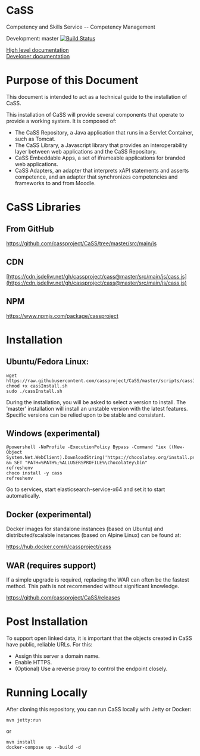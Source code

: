 # CaSS
Competency and Skills Service -- Competency Management

Development: master [![Build Status](https://travis-ci.org/cassproject/CASS.svg?branch=master)](https://travis-ci.org/cassproject/CASS)

[High level documentation](https://docs.cassproject.org)  
[Developer documentation](https://devs.cassproject.org)

# Purpose of this Document
This document is intended to act as a technical guide to the installation of CaSS.

This installation of CaSS will provide several components that operate to provide a working system. It is composed of:
 * The CaSS Repository, a Java application that runs in a Servlet Container, such as Tomcat.
 * The CaSS Library, a Javascript library that provides an interoperability layer between web applications and the CaSS Repository.
 * CaSS Embeddable Apps, a set of iframeable applications for branded web applications.
 * CaSS Adapters, an adapter that interprets xAPI statements and asserts competence, and an adapter that synchronizes competencies and frameworks to and from Moodle.

# CaSS Libraries
## From GitHub

https://github.com/cassproject/CaSS/tree/master/src/main/js

## CDN

[https://cdn.jsdelivr.net/gh/cassproject/cass@master/src/main/js/cass.js](https://cdn.jsdelivr.net/gh/cassproject/cass@master/src/main/js/cass.js)

## NPM

https://www.npmjs.com/package/cassproject

# Installation
## Ubuntu/Fedora Linux:

    wget https://raw.githubusercontent.com/cassproject/CaSS/master/scripts/cassInstall.sh
    chmod +x cassInstall.sh
    sudo ./cassInstall.sh
    
During the installation, you will be asked to select a version to install. The 'master' installation will install an unstable version with the latest features. Specific versions can be relied upon to be stable and consistant.

## Windows (experimental)

    @powershell -NoProfile -ExecutionPolicy Bypass -Command "iex ((New-Object System.Net.WebClient).DownloadString('https://chocolatey.org/install.ps1'))" && SET "PATH=%PATH%;%ALLUSERSPROFILE%\chocolatey\bin"
    refreshenv
    choco install -y cass
    refreshenv

Go to services, start elasticsearch-service-x64 and set it to start automatically.

## Docker (experimental)

Docker images for standalone instances (based on Ubuntu) and distributed/scalable instances (based on Alpine Linux) can be found at:

https://hub.docker.com/r/cassproject/cass

## WAR (requires support)

If a simple upgrade is required, replacing the WAR can often be the fastest method. This path is not recommended without significant knowledge.

https://github.com/cassproject/CaSS/releases

# Post Installation
To support open linked data, it is important that the objects created in CaSS have public, reliable URLs. For this:

 * Assign this server a domain name.
 * Enable HTTPS.
 * (Optional) Use a reverse proxy to control the endpoint closely.

# Running Locally
After cloning this repository, you can run CaSS locally with Jetty or Docker:

    mvn jetty:run
or

    mvn install
    docker-compose up --build -d